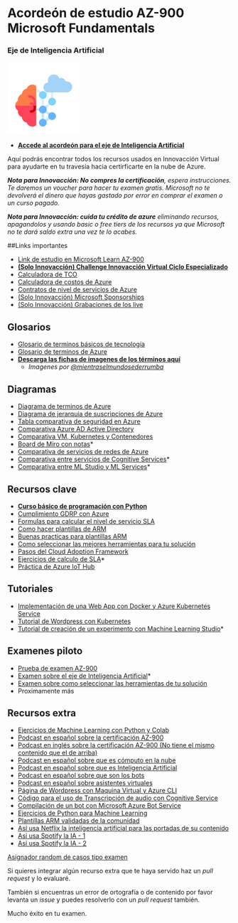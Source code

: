 # Acordeón de estudio AZ-900 Microsoft Fundamentals
### Eje de Inteligencia Artificial

![Logo Inteligencia Artificial](/res/images/logo_ia.png)

- **[Accede al acordeón para el eje de Inteligencia Artificial](https://github.com/jose1824/acordeon-az900-innovaccion/tree/ia)**

Aquí podrás encontrar todos los recursos usados en Innovacción Virtual para ayudarte en tu travesía hacia certirficarte en la nube de Azure.


***Nota para Innovacción: No compres la certificación**, espera instrucciones. Te daremos un voucher para hacer tu examen gratis. Microsoft no te devolverá el dinero que hayas gastado por error en comprar el examen o un curso pagado.*

***Nota para Innovacción: cuida tu crédito de azure** eliminando recursos, apagandolos y usando basic o free tiers de los recursos ya que Microsoft no te dará saldo extra una vez te lo acabes.*

##Links importantes
- [Link de estudio en Microsoft Learn AZ-900](https://docs.microsoft.com/es-mx/learn/certifications/exams/az-900#two-ways-to-prepare)
- **[(Solo Innovacción) Challenge Innovacción Virtual Ciclo Especializado](https://docs.microsoft.com/en-gb/learn/challenges?id=1b157d7d-b99e-4cf8-8523-9c8b51f93c1b)**
- [Calculadora de TCO](https://azure.microsoft.com/es-mx/pricing/tco/)
- [Calculadora de costos de Azure](https://azure.microsoft.com/es-mx/pricing/calculator/)
- [Contratos de nivel de servicios de Azure](https://azure.microsoft.com/es-mx/support/legal/sla/)
- [(Solo Innovacción) Microsoft Sponsorships](https://www.microsoftazuresponsorships.com/)
- [(Solo Innovacción) Grabaciones de los live](https://web.microsoftstream.com/channel/cc21ece7-cc09-4d69-9d6a-b6aa1ce1bac4)


## Glosarios
- [Glosario de terminos básicos de tecnología](res/docs/V2%20Glosario%20de%20términos%20Innovacción.pdf)
- [Glosario de terminos de Azure](res/terminos_azure.md)
- **[Descarga las fichas de imagenes de los términos aquí](https://innovaccion-my.sharepoint.com/:f:/g/personal/jguzman_innovaccion_mx/EnO9_QErWA1DmICARLq9Mq0BpkrljWEX8VYgRHoz-i5ezw?e=ktAUKs)**
  - *Imagenes por [@mientraselmundosederrumba](https://www.instagram.com/mientraselmundosederrumba/)*   

## Diagramas
- [Diagrama de terminos de Azure](/res/images/conceptos/completo.jpeg)
- [Diagrama de jerarquia de suscripciones de Azure](/res/jerarquia.md)
- [Tabla comparativa de seguridad en Azure](/res/comparativa_seguridad.md)
- [Comparativa Azure AD Active Directory](/res/comparativa_azureAD.md)
- [Comparativa VM, Kubernetes y Contenedores](/res/comparativa_compute.md)
- [Board de Miro con notas]()*
- [Comparativa de servicios de redes de Azure](/res/comparativa_redes.md)
- [Comparativa entre servicios de Cognitive Services](/res/comparativa_cognitive_services.md)*
- [Comparativa entre ML Studio y ML Services](/res/comparativa_ml_studio.md)*

## Recursos clave
- **[Curso básico de programación con Python](https://github.com/RodolfoFerro/python-innovaccion)**
- [Cumplimiento GDRP con Azure](/res/cumplimiento_gdrp.md)
- [Formulas para calcular el nivel de servicio SLA](/res/formulario_sla.md)
- [Como hacer plantillas de ARM](/res/plantilla_arm.md)
- [Buenas practicas para plantillas ARM](https://github.com/Azure/azure-quickstart-templates/blob/master/1-CONTRIBUTION-GUIDE/best-practices.md)
- [Como seleccionar las mejores herramientas para tu solución](/res/seleccion_herramientas.md)
- [Pasos del Cloud Adoption Framework](/res/pasos_caf.md)
- [Ejercicios de calculo de SLA](/res/ejercicios-sla.md)*
- [Práctica de Azure IoT Hub](https://github.com/jose1824/iot-edge-innovaccion-practice)

## Tutoriales
- [Implementación de una Web App con Docker y Azure Kubernetes Service](/res/tutorial_kubernetes_basic.md)
- [Tutorial de Wordpress con Kubernetes](/res/tutorial-k8s-wordpress.md)
- [Tutorial de creación de un experimento con Machine Learning Studio]()*

## Examenes piloto
- [Prueba de examen AZ-900](https://kahoot.it/challenge/02060231?challenge-id=17c998c7-d2ca-4aad-8555-25d087dca7da_1613089581619)
- [Examen sobre el eje de Inteligencia Artificial]()*
- [Examen sobre como seleccionar las herramientas de tu solución](https://kahoot.it/challenge/002433076)
- Proximamente más

## Recursos extra
- [Ejercicios de Machine Learning con Python y Colab](https://github.com/jose1824/ms-learn-ml-crash-course-python)
- [Podcast en español sobre la certificación AZ-900](https://open.spotify.com/episode/7KY9i2Xz6WIHocJe6jlPmy?si=SyANKxMTT4K_4kCxGF59Ag)
- [Podcast en inglés sobre la certificación AZ-900 (No tiene el mismo contenido que el de arriba)](https://open.spotify.com/episode/3UknsHbYA0ZzT33cggBmrA?si=_7qf-A9lRv6D3_fklpHSfw)
- [Podcast en español sobre que es cómputo en la nube](https://open.spotify.com/episode/4Sp0OYXtD8ndueA9aBsny6?si=ke9SNZudRqKxf8AIrO1_Iw)
- [Podcast en español sobre que es Inteligencia Artificial](https://open.spotify.com/episode/6kLmxMKovbdE3QmGhvDCFH?si=ad949acfe2284c57)
- [Podcast en español sobre que son los bots](https://open.spotify.com/episode/7km2gEXA1cBOXLodDdLOpQ?si=bd4996264bb14c3a)
- [Podcast en español sobre asistentes virtuales](https://open.spotify.com/episode/0FxKhQOn9eAQlE2Eg0IlGz?si=b533862d99fc472a)
- [Página de Wordpress con Maquina Virtual y Azure CLI](https://github.com/jose1824/codigos_innovaccion_tutorial_vm_wordpress)
- [Código para el uso de Transcripción de audio con Cognitive Service](https://github.com/jose1824/speech-recongnition-innovaccion-training)
- [Compilación de un bot con Microsoft Azure Bot Service](https://github.com/jose1824/bot-service-compilation)
- [Ejercicios de Python para Machine Learning](https://github.com/jose1824/ms-learn-ml-crash-course-python)
- [Plantillas ARM validadas de la comunidad](https://github.com/Azure/azure-quickstart-templates)
- [Así usa Netflix la inteligencia artificial para las portadas de su contenido](https://medium.com/bigdatalatam/netflix-una-peque%C3%B1a-vista-a-la-compleja-tecnolog%C3%ADa-detr%C3%A1s-del-servicio-m%C3%A1s-popular-de-streaming-907124c3d5da)
- [Así usa Spotify la IA - 1](https://lieslanggijono.medium.com/the-magic-ingredient-of-spotify-machine-learning-b6af57ecca03)
- [Así usa Spotify la IA - 2](https://medium.com/s/story/spotifys-discover-weekly-how-machine-learning-finds-your-new-music-19a41ab76efe)

[Asignador random de casos tipo examen]()

Si quieres integrar algún recurso extra que te haya servido haz un *pull request* y lo evaluaré.

También si encuentras un error de ortografía o de contenido por favor levanta un *issue* y puedes resolverlo con un *pull request* también.

Mucho éxito en tu examen.